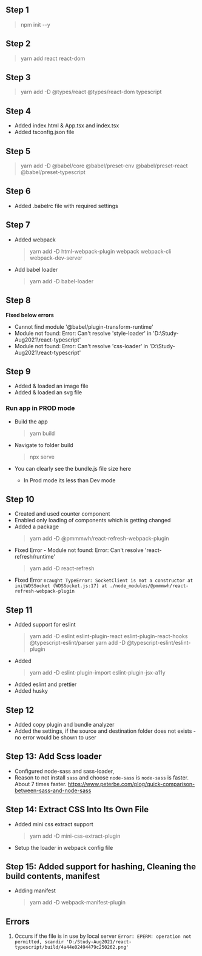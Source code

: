 ## Step 1

> npm init --y

## Step 2

> yarn add react react-dom

## Step 3

> yarn add -D @types/react @types/react-dom typescript

## Step 4

- Added index.html & App.tsx and index.tsx
- Added tsconfig.json file

## Step 5

> yarn add -D @babel/core @babel/preset-env @babel/preset-react @babel/preset-typescript

## Step 6

- Added .babelrc file with required settings

## Step 7

- Added webpack
  > yarn add -D html-webpack-plugin webpack webpack-cli webpack-dev-server
- Add babel loader
  > yarn add -D babel-loader

## Step 8

**Fixed below errors**

- Cannot find module '@babel/plugin-transform-runtime'
- Module not found: Error: Can't resolve 'style-loader' in 'D:\Study-Aug2021\react-typescript'
- Module not found: Error: Can't resolve 'css-loader' in 'D:\Study-Aug2021\react-typescript'

## Step 9

- Added & loaded an image file
- Added & loaded an svg file

### Run app in PROD mode

- Build the app

  > yarn build

- Navigate to folder build
  > npx serve
- You can clearly see the bundle.js file size here
  - In Prod mode its less than Dev mode

## Step 10

- Created and used counter component
- Enabled only loading of components which is getting changed
- Added a package
  > yarn add -D @pmmmwh/react-refresh-webpack-plugin
- Fixed Error - Module not found: Error: Can't resolve 'react-refresh/runtime'
  > yarn add -D react-refresh
- Fixed Error
  `ncaught TypeError: SocketClient is not a constructor at initWDSSocket (WDSSocket.js:17) at ./node_modules/@pmmmwh/react-refresh-webpack-plugin`

## Step 11

- Added support for eslint
  > yarn add -D eslint eslint-plugin-react eslint-plugin-react-hooks @typescript-eslint/parser
  > yarn add -D @typescript-eslint/eslint-plugin
- Added
  > yarn add -D eslint-plugin-import eslint-plugin-jsx-a11y
- Added eslint and prettier
- Added husky

## Step 12

- Added copy plugin and bundle analyzer
- Added the settings, if the source and destination folder does not exists - no error would be shown to user

## Step 13: Add Scss loader

- Configured node-sass and sass-loader,
- Reason to not install `sass` and choose `node-sass` is `node-sass` is faster. About 7 times faster.
  https://www.peterbe.com/plog/quick-comparison-between-sass-and-node-sass

## Step 14: Extract CSS Into Its Own File

- Added mini css extract support
  > yarn add -D mini-css-extract-plugin
- Setup the loader in webpack config file

## Step 15: Added support for hashing, Cleaning the build contents, manifest

- Adding manifest
  > yarn add -D webpack-manifest-plugin

## Errors

1. Occurs if the file is in use by local server
   `Error: EPERM: operation not permitted, scandir 'D:/Study-Aug2021/react-typescript/build/4a44e02494479c250262.png'`
